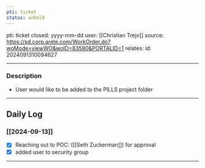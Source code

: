 ```yaml
---
pti: ticket
status: onhold
---
```

pti: ticket 
closed: yyyy-mm-dd
user: [[Christian Trejo]]
source: https://sd.corp.arete.com/WorkOrder.do?woMode=viewWO&woID=83590&PORTALID=1
relates: 
id: 2024091310094627

---
### Description
- User would like to be added to the PILLS project folder 
---
## Daily Log
### [[2024-09-13]]
- [x] Reaching out to POC: ([[Seth Zuckerman]]) for approval 
- [x] added user to security group
---




